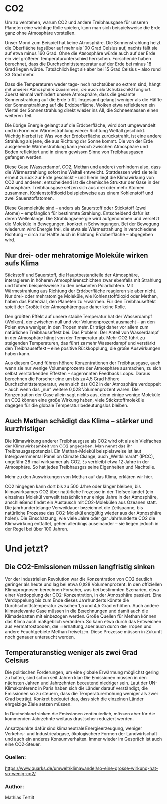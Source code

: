 # CO2

Um zu verstehen, warum CO2 und andere Treibhausgase für unseren Planeten eine wichtige Rolle spielen, kann man sich beispielsweise die Erde ganz ohne Atmosphäre vorstellen.

Unser Mond zum Beispiel hat keine Atmosphäre. Die Sonnenstrahlung heizt die Oberfläche tagsüber auf mehr als 100 Grad Celsius auf, nachts fällt sie auf etwa minus 160 Grad. Ohne die Atmosphäre würde auch auf der Erde ein viel größerer Temperaturunterschied herrschen. Forschende haben berechnet, dass die Durchschnittstemperatur auf der Erde bei minus 18 Grad liegen würde. Tatsächlich liegt sie aber bei 15 Grad Celsius – also rund 33 Grad mehr.

Dass die Temperaturen weder tags- noch nachtsüber so extrem sind, hängt mit unserer Atmosphäre zusammen, die auch als Schutzschild fungiert. Zuerst einmal verhindert unsere Atmosphäre, dass die gesamte Sonnenstrahlung auf die Erde trifft. Insgesamt gelangt weniger als die Hälfte der Sonnenstrahlung auf die Erdoberfläche. Wolken etwa reflektieren ein Viertel der Sonnenstrahlung direkt wieder ins All, die Schneemassen einen weiteren Teil.

Die übrige Energie gelangt auf die Erdoberfläche, wird dort umgewandelt und in Form von Wärmestrahlung wieder Richtung Weltall geschickt. Wichtig hierbei ist: Was von der Erdoberfläche zurückstrahlt, ist eine andere Strahlung als jene, die aus Richtung der Sonne kommt. Die von der Erde ausgehende Wärmestrahlung kann jedoch zwischen Atmosphäre und Boden reflektiert und in einem gewissen Sinne von Treibhausgasen gefangen werden.

Diese Gase (Wasserdampf, CO2, Methan und andere) verhindern also, dass die Wärmestrahlung sofort ins Weltall entweicht. Stattdessen wird sie teils erneut zurück zur Erde geschickt – und hierin liegt die Klimawirkung von CO2 und anderen: entscheidend ist die chemische Struktur der Gase in der Atmosphäre. Treibhausgase setzen sich aus drei oder mehr Atomen zusammen. Kohlenstoffdioxid beispielsweise aus einem Kohlenstoff und zwei Sauerstoffatomen.

Diese Gasmoleküle sind – anders als Sauerstoff oder Stickstoff (zwei Atome) – empfänglich für bestimmte Strahlung. Entscheidend dafür ist deren Wellenlänge. Die Strahlungsenergie wird aufgenommen und versetzt die Moleküle in Bewegungen, konkret in Schwingungen. Bei der Bewegung wiederum wird Energie frei, die etwa als Wärmestrahlung in verschiedene Richtung – circa zur Hälfte auch in Richtung Erdoberfläche – abgegeben wird.

## Nur drei- oder mehratomige Moleküle wirken aufs Klima

Stickstoff und Sauerstoff, die Hauptbestandteile der Atmosphäre, interagieren in höheren Atmosphärenschichten zwar ebenfalls mit Strahlung und führen beispielsweise zu den bekannten Polarlichtern. Mit Wärmestrahlung aus Richtung der Erdoberfläche reagieren sie aber nicht. Nur drei- oder mehratomige Moleküle, wie Kohlenstoffdioxid oder Methan, haben das Potenzial, den Planeten zu erwärmen. Für den Treibhauseffekt spielt der Großteil der Atmosphärengase daher keine Rolle.

Den größten Effekt auf unsere stabile Temperatur hat der Wasserdampf (Wolken), der zwischen null und vier Volumenprozent ausmacht – an den Polen etwa weniger, in den Tropen mehr. Er trägt daher vor allem zum natürlichen Treibhauseffekt bei. Das Problem: Der Anteil von Wasserdampf in der Atmosphäre hängt von der Temperatur ab. Mehr CO2 führt zu steigenden Temperaturen, das führt zu mehr Wasserdampf und verstärkt den Treibhauseffekt – eine positive Rückkopplung, die große Auswirkungen haben kann.

Aus diesem Grund führen höhere Konzentrationen der Treibhausgase, auch wenn sie nur wenige Volumenprozente der Atmosphäre ausmachen, zu sich selbst verstärkenden Effekten – sogenannten Feedback Loops. Daraus berechnen die Forscher eine um bis zu 4,5 Grad höhere Durchschnittstemperatur, wenn sich das CO2 in der Atmosphäre verdoppelt – auch wenn das „nur“ weitere 0,028 Volumenprozent wären. Die Konzentration der Gase allein sagt nichts aus, denn einige wenige Moleküle an CO2 können eine große Wirkung haben, viele Stickstoffmoleküle dagegen für die globale Temperatur bedeutungslos bleiben.

## Auch Methan schädigt das Klima – stärker und kurzfristiger
Die Klimawirkung anderer Treibhausgase als CO2 wird oft als ein Vielfaches der Klimawirksamkeit von CO2 angegeben. Man nennt das ihr Treibhausgaspotenzial. Ein Methan-Molekül beispielsweise ist laut Intergovernmental Panel on Climate Change, auch „Weltklimarat“ (IPCC), ungefähr 28-mal wirksamer als CO2. Es verbleibt etwa 12 Jahre in der Atmosphäre. So hat jedes Treibhausgas seine Eigenheiten und Nachteile.

Mehr zu den Auswirkungen von Methan auf das Klima, erklären wir hier.

CO2 hingegen kann dort bis zu 500 Jahre oder länger bleiben, bis klimawirksames CO2 über natürliche Prozesse in der Tiefsee landet (ein einzelnes Molekül verweilt tatsächlich nur einige Jahre in der Atmosphäre, anschließend findet ein Austausch mit CO2-Molekülen aus Ozeanen statt. Die jahrhundertelange Verweildauer bezeichnet die Zeitspanne, bis natürliche Prozesse das CO2-Molekül endgültig wieder aus der Atmosphäre holen). Die Einschätzung, wie viele Jahre oder gar Jahrhunderte CO2 die Klimawirkung entfaltet, gehen allerdings auseinander – sie liegen jedoch in der Regel bei über 100 Jahren.

# Und jetzt?
## Die CO2-Emissionen müssen langfristig sinken

Vor der industriellen Revolution war die Konzentration von CO2 deutlich geringer als heute und lag bei etwa 0,028 Volumenprozent. In den offiziellen Klimaprognosen berechnen Forscher, was bei bestimmten Szenarien, etwa einer Verdopplung der CO2-Konzentration, in der Atmosphäre passiert. Eine Verdoppelung bis zum Ende dieses Jahrhunderts könnte die Durchschnittstemperatur zwischen 1,5 und 4,5 Grad erhöhen.
Auch andere klimarelevante Gase müssen in die Berechnungen und damit auch die Klimadebatten mit einbezogen werden. Große Quellen für Methan können das Klima auch maßgeblich verändern. So kann etwa durch das Entweichen aus Permafrostböden, die Tierhaltung, aber auch durch die Tropen und andere Feuchtgebiete Methan freisetzen. Diese Prozesse müssen in Zukunft noch genauer untersucht werden.

## Temperaturanstieg weniger als zwei Grad Celsius
Die politischen Forderungen, um eine globale Erwärmung möglichst gering zu halten, sind schon seit Jahren klar: Die Emissionen müssen in den nächsten Jahren und Jahrzehnten bedeutend niedriger sein. Laut der UN-Klimakonferenz in Paris haben sich die Länder darauf verständigt, die Emissionen so zu steuern, dass die Temperaturerhöhung weniger als zwei Grad beträgt. Konkret bedeutet das, dass sich die einzelnen Länder ehrgeizige Ziele setzen müssen.

In Deutschland sinken die Emissionen kontinuierlich, müssen aber für die kommenden Jahrzehnte weitaus drastischer reduziert werden.

Ansatzpunkte dafür sind klimaneutrale Energieerzeugung, weniger Verkehrs- und Industrieabgase, ökologischere Formen der Landwirtschaft und auch ein anderes Konsumverhalten. Immer wieder im Gespräch ist auch eine CO2-Steuer.




### Quellen:
https://www.quarks.de/umwelt/klimawandel/so-eine-grosse-wirkung-hat-so-wenig-co2/

### Author:
Mathias Tertilt
